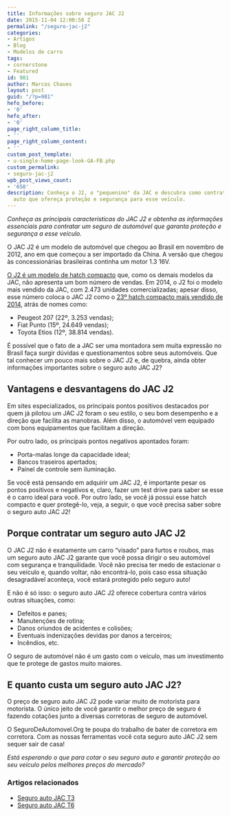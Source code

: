 ```yaml
---
title: Informações sobre seguro JAC J2
date: 2015-11-04 12:00:58 Z
permalink: "/seguro-jac-j2"
categories:
- Artigos
- Blog
- Modelos de carro
tags:
- cornerstone
- Featured
id: 981
author: Marcos Chaves
layout: post
guid: "/?p=981"
hefo_before:
- '0'
hefo_after:
- '0'
page_right_column_title:
- ''
page_right_column_content:
- ''
custom_post_template:
- u-single-home-page-look-GA-FB.php
custom_permalink:
- seguro-jac-j2
wpb_post_views_count:
- '658'
description: Conheça o J2, o "pequenino" da JAC e descubra como contratar um seguro
  auto que ofereça proteção e segurança para esse veículo.
---
```


_Conheça as principais características do JAC J2 e obtenha as informações essenciais para contratar um seguro de automóvel que garanta proteção e segurança a esse veículo._

O JAC J2 é um modelo de automóvel que chegou ao Brasil em novembro de 2012, ano em que começou a ser importado da China. A versão que chegou às concessionárias brasileiras continha um motor 1.3 16V.

<a href="http://revistaautoesporte.globo.com/Analises/noticia/2015/03/avaliacao-jac-j2-14-flex-2015.html" target="_blank">O J2 é um modelo de hatch compacto</a> que, como os demais modelos da JAC, não apresenta um bom número de vendas. Em 2014, o J2 foi o modelo mais vendido da JAC, com 2.473 unidades comercializadas; apesar disso, esse número coloca o JAC J2 como o [23º hatch compacto mais vendido de 2014](http://carros.ig.com.br/ranking/mais+vendidos+hatch+compacto+em+2014/01_2_1_00_12_00_00_00_2014_1.html), atrás de nomes como:

  * Peugeot 207 (22º, 3.253 vendas);
  * Fiat Punto (15º, 24.649 vendas);
  * Toyota Etios (12º, 38.814 vendas).

É possível que o fato de a JAC ser uma montadora sem muita expressão no Brasil faça surgir dúvidas e questionamentos sobre seus automóveis. Que tal conhecer um pouco mais sobre o JAC J2 e, de quebra, ainda obter informações importantes sobre o seguro auto JAC J2?

## Vantagens e desvantagens do JAC J2

Em sites especializados, os principais pontos positivos destacados por quem já pilotou um JAC J2 foram o seu estilo, o seu bom desempenho e a direção que facilita as manobras. Além disso, o automóvel vem equipado com bons equipamentos que facilitam a direção.

Por outro lado, os principais pontos negativos apontados foram:

  * Porta-malas longe da capacidade ideal;
  * Bancos traseiros apertados;
  * Painel de controle sem iluminação.

Se você está pensando em adquirir um JAC J2, é importante pesar os pontos positivos e negativos e, claro, fazer um test drive para saber se esse é o carro ideal para você. Por outro lado, se você já possui esse hatch compacto e quer protegê-lo, veja, a seguir, o que você precisa saber sobre o seguro auto JAC J2!

## Porque contratar um seguro auto JAC J2

O JAC J2 não é exatamente um carro “visado” para furtos e roubos, mas um seguro auto JAC J2 garante que você possa dirigir o seu automóvel com segurança e tranquilidade. Você não precisa ter medo de estacionar o seu veículo e, quando voltar, não encontrá-lo, pois caso essa situação desagradável aconteça, você estará protegido pelo seguro auto!

E não é só isso: o seguro auto JAC J2 oferece cobertura contra vários outras situações, como:

  * Defeitos e panes;
  * Manutenções de rotina;
  * Danos oriundos de acidentes e colisões;
  * Eventuais indenizações devidas por danos a terceiros;
  * Incêndios, etc.

O seguro de automóvel não é um gasto com o veículo, mas um investimento que te protege de gastos muito maiores.

## E quanto custa um seguro auto JAC J2?

O preço de seguro auto JAC J2 pode variar muito de motorista para motorista. O único jeito de você garantir o melhor preço de seguro é fazendo cotações junto a diversas corretoras de seguro de automóvel.

O SeguroDeAutomovel.Org te poupa do trabalho de bater de corretora em corretora. Com as nossas ferramentas você cota seguro auto JAC J2 sem sequer sair de casa!

_Está esperando o que para cotar o seu seguro auto e garantir proteção ao seu veículo pelos melhores preços do mercado?_

### Artigos relacionados

  * <a href="/seguro-auto-jac-t3" target="_blank">Seguro auto JAC T3</a>
  * <a href="/seguro-jac-t6" target="_blank">Seguro auto JAC T6</a>